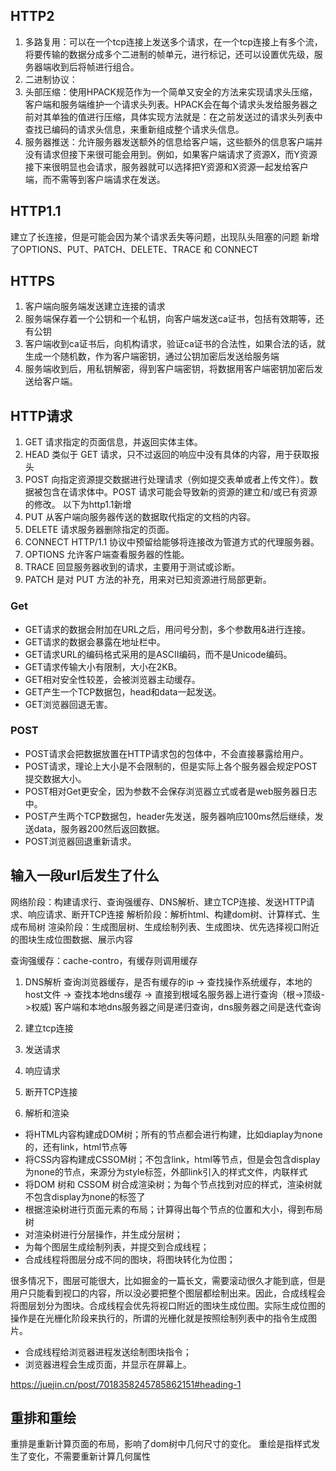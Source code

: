 ## HTTP2
1. 多路复用：可以在一个tcp连接上发送多个请求，在一个tcp连接上有多个流，将要传输的数据分成多个二进制的帧单元，进行标记，还可以设置优先级，服务器端收到后将帧进行组合。
2. 二进制协议：
3. 头部压缩：使用HPACK规范作为一个简单又安全的方法来实现请求头压缩，客户端和服务端维护一个请求头列表。HPACK会在每个请求头发给服务器之前对其单独的值进行压缩，具体实现方法就是：在之前发送过的请求头列表中查找已编码的请求头信息，来重新组成整个请求头信息。
4. 服务器推送：允许服务器发送额外的信息给客户端，这些额外的信息客户端并没有请求但接下来很可能会用到。例如，如果客户端请求了资源X，而Y资源接下来很明显也会请求，服务器就可以选择把Y资源和X资源一起发给客户端，而不需等到客户端请求在发送。

## HTTP1.1
建立了长连接，但是可能会因为某个请求丢失等问题，出现队头阻塞的问题
新增了OPTIONS、PUT、PATCH、DELETE、TRACE 和 CONNECT

## HTTPS
1. 客户端向服务端发送建立连接的请求
2. 服务端保存着一个公钥和一个私钥，向客户端发送ca证书，包括有效期等，还有公钥
3. 客户端收到ca证书后，向机构请求，验证ca证书的合法性，如果合法的话，就生成一个随机数，作为客户端密钥，通过公钥加密后发送给服务端
4. 服务端收到后，用私钥解密，得到客户端密钥，将数据用客户端密钥加密后发送给客户端。

## HTTP请求
1. GET	请求指定的页面信息，并返回实体主体。
2. HEAD	类似于 GET 请求，只不过返回的响应中没有具体的内容，用于获取报头
3. POST	向指定资源提交数据进行处理请求（例如提交表单或者上传文件）。数据被包含在请求体中。POST 请求可能会导致新的资源的建立和/或已有资源的修改。
以下为http1.1新增
4. PUT	从客户端向服务器传送的数据取代指定的文档的内容。
5. DELETE	请求服务器删除指定的页面。
6. CONNECT	HTTP/1.1 协议中预留给能够将连接改为管道方式的代理服务器。
7. OPTIONS	允许客户端查看服务器的性能。
8. TRACE	回显服务器收到的请求，主要用于测试或诊断。
9. PATCH	是对 PUT 方法的补充，用来对已知资源进行局部更新。

### Get

* GET请求的数据会附加在URL之后，用问号分割，多个参数用&进行连接。
* GET请求的数据会暴露在地址栏中。
* GET请求URL的编码格式采用的是ASCII编码，而不是Unicode编码。
* GET请求传输大小有限制，大小在2KB。
* GET相对安全性较差，会被浏览器主动缓存。
* GET产生一个TCP数据包，head和data一起发送。
* GET浏览器回退无害。

### POST

* POST请求会把数据放置在HTTP请求包的包体中，不会直接暴露给用户。
* POST请求，理论上大小是不会限制的，但是实际上各个服务器会规定POST提交数据大小。
* POST相对Get更安全，因为参数不会保存浏览器立式或者是web服务器日志中。
* POST产生两个TCP数据包，header先发送，服务器响应100ms然后继续，发送data，服务器200然后返回数据。
* POST浏览器回退重新请求。

## 输入一段url后发生了什么
网络阶段：构建请求行、查询强缓存、DNS解析、建立TCP连接、发送HTTP请求、响应请求、断开TCP连接
解析阶段：解析html、构建dom树、计算样式、生成布局树
渲染阶段：生成图层树、生成绘制列表、生成图块、优先选择视口附近的图块生成位图数据、展示内容

查询强缓存：cache-contro，有缓存则调用缓存
1. DNS解析
查询浏览器缓存，是否有缓存的ip -> 查找操作系统缓存，本地的host文件 -> 查找本地dns缓存 -> 直接到根域名服务器上进行查询（根->顶级->权威)
客户端和本地dns服务器之间是递归查询，dns服务器之间是迭代查询

2. 建立tcp连接
3. 发送请求
4. 响应请求
5. 断开TCP连接
6. 解析和渲染

* 将HTML内容构建成DOM树；所有的节点都会进行构建，比如diaplay为none的，还有link，html节点等
* 将CSS内容构建成CSSOM树；不包含link，html等节点，但是会包含display为none的节点，来源分为style标签，外部link引入的样式文件，内联样式
* 将DOM 树和 CSSOM 树合成渲染树；为每个节点找到对应的样式，渲染树就不包含display为none的标签了
* 根据渲染树进行页面元素的布局；计算得出每个节点的位置和大小，得到布局树
* 对渲染树进行分层操作，并生成分层树；
* 为每个图层生成绘制列表，并提交到合成线程；
* 合成线程将图层分成不同的图块，将图块转化为位图；

很多情况下，图层可能很大，比如掘金的一篇长文，需要滚动很久才能到底，但是用户只能看到视口的内容，所以没必要把整个图层都绘制出来。因此，合成线程会将图层划分为图块。合成线程会优先将视口附近的图块生成位图。实际生成位图的操作是在光栅化阶段来执行的，所谓的光栅化就是按照绘制列表中的指令生成图片。
* 合成线程给浏览器进程发送绘制图块指令；
* 浏览器进程会生成页面，并显示在屏幕上。

https://juejin.cn/post/7018358245785862151#heading-1

## 重排和重绘
重排是重新计算页面的布局，影响了dom树中几何尺寸的变化。
重绘是指样式发生了变化，不需要重新计算几何属性
